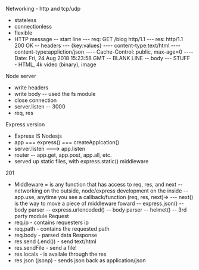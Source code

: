 Networking - http and tcp/udp
- stateless
- connectionless
- flexible
- HTTP message
-- start line
--- req: GET /blog http/1.1
--- res: http/1.1 200 OK
-- headers
--- {key:values}
---- content-type:text/html
---- content-type:appliction/json
---- Cache-Control: public, max-age=0
---- Date: Fri, 24 Aug 2018 15:23:58 GMT
-- BLANK LINE
-- body
--- STUFF - HTML, 4k video (binary), image

Node server
- write headers
- write body
-- used the fs module
- close connection
- server.listen
-- 3000
- req, res

Express version
- Express IS Nodesjs
- app === express() === createApplcation()
- server.listen ---> app.listen
- router
-- app.get, app.post, app.all, etc.
- served up static files, with express.static() middleware

201
- Middleware = is any function that has access to req, res, and next
-- networking on the outside, node/express development on the inside
-- app.use, anytime you see a callback/function (req, res, next)=>
--- next() is the way to move a piece of middleware foward
-- express.json() -- body parser
-- express.urlencoded() -- body parser
-- helmet() -- 3rd party module
Request
- req.ip - contains requesters ip
- req.path - contains the requested path
- req.body - parsed data
Response
- res.send (.end()) - send text/html
- res.sendFile - send a file!
- res.locals - is availale through the res
- res.json (jsonp) - sends json back as application/json